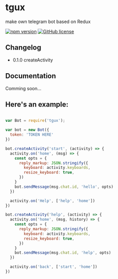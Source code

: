 # tgux
make own telegram bot based on Redux

[![npm version](https://img.shields.io/npm/v/tgux.svg?style=flat-square)](https://www.npmjs.com/package/tgux)
[![GitHub license](https://img.shields.io/badge/license-MIT-blue.svg)](https://raw.githubusercontent.com/esmaeilpour/tgux/master/LICENSE)

## Changelog

- 0.1.0 createActivity

## Documentation

Comming soon...


## Here's an example:

```javascript

var Bot = require('tgux');

var bot = new Bot({
  token: 'TOKEN HERE'
})

bot.createActivity('start', (activity) => {
  activity.on('home', (msg) => {
    const opts = {
      reply_markup: JSON.stringify({
        keyboard: activity.keyboards,
        resize_keyboard: true,
      })
    }
    bot.sendMessage(msg.chat.id, 'hello', opts)
  })

  activity.on('Help', ['help', 'home'])
})

bot.createActivity('help', (activity) => {
  activity.on('home', (msg, history) => {
    const opts = {
      reply_markup: JSON.stringify({
        keyboard: activity.keyboards,
        resize_keyboard: true,
      })
    }
    bot.sendMessage(msg.chat.id, 'help', opts)
  })

  activity.on('back', ['start', 'home'])
})

```
